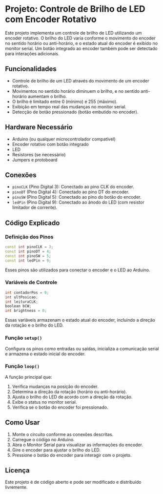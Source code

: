 # Projeto: Controle de Brilho de LED com Encoder Rotativo

Este projeto implementa um controle de brilho de LED utilizando um encoder rotativo. O brilho do LED varia conforme o movimento do encoder no sentido horário ou anti-horário, e o estado atual do encoder é exibido no monitor serial. Um botão integrado ao encoder também pode ser detectado para interações adicionais.

## Funcionalidades
- Controle de brilho de um LED através do movimento de um encoder rotativo.
- Movimentos no sentido horário diminuem o brilho, e no sentido anti-horário aumentam o brilho.
- O brilho é limitado entre 0 (mínimo) e 255 (máximo).
- Exibição em tempo real das mudanças no monitor serial.
- Detecção de botão pressionado (botão embutido no encoder).

## Hardware Necessário
- Arduino (ou qualquer microcontrolador compatível)
- Encoder rotativo com botão integrado
- LED
- Resistores (se necessário)
- Jumpers e protoboard

## Conexões
- `pinoCLK` (Pino Digital 3): Conectado ao pino CLK do encoder.
- `pinoDT` (Pino Digital 4): Conectado ao pino DT do encoder.
- `pinoSW` (Pino Digital 5): Conectado ao pino do botão do encoder.
- `ledPin` (Pino Digital 9): Conectado ao ânodo do LED (com resistor limitador de corrente).

## Código Explicado

### Definição dos Pinos
```cpp
const int pinoCLK = 3;
const int pinoDT = 4;
const int pinoSW = 5;
const int ledPin = 9;
```
Esses pinos são utilizados para conectar o encoder e o LED ao Arduino.

### Variáveis de Controle
```cpp
int contadorPos = 0;
int ultPosicao;
int leituraCLK;
boolean bCW;
int brightness = 0;
```
Essas variáveis armazenam o estado atual do encoder, incluindo a direção da rotação e o brilho do LED.

### Função `setup()`
Configura os pinos como entradas ou saídas, inicializa a comunicação serial e armazena o estado inicial do encoder.

### Função `loop()`
A função principal que:
1. Verifica mudanças na posição do encoder.
2. Determina a direção da rotação (horário ou anti-horário).
3. Ajusta o brilho do LED de acordo com a direção da rotação.
4. Exibe o status no monitor serial.
5. Verifica se o botão do encoder foi pressionado.

## Como Usar
1. Monte o circuito conforme as conexões descritas.
2. Carregue o código no Arduino.
3. Abra o Monitor Serial para visualizar as informações do encoder.
4. Gire o encoder para ajustar o brilho do LED.
5. Pressione o botão do encoder para interagir com o projeto.

## Licença
Este projeto é de código aberto e pode ser modificado e distribuído livremente.

